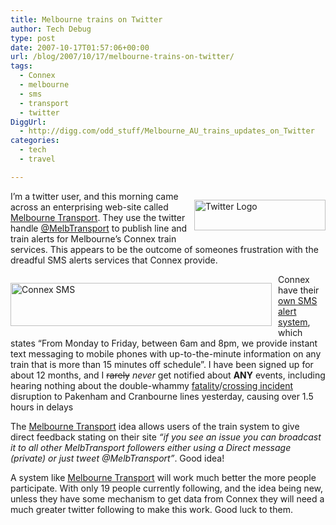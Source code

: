 ```yaml
---
title: Melbourne trains on Twitter
author: Tech Debug
type: post
date: 2007-10-17T01:57:06+00:00
url: /blog/2007/10/17/melbourne-trains-on-twitter/
tags:
  - Connex
  - melbourne
  - sms
  - transport
  - twitter
DiggUrl:
  - http://digg.com/odd_stuff/Melbourne_AU_trains_updates_on_Twitter
categories:
  - tech
  - travel

---
```

<p style="float: right; margin-bottom: 10px; margin-left: 10px">
  <a href="http://twitter.com" title="Twitter: What are you doing?"><img decoding="async" loading="lazy" src="https://techdebug.com/wp-content/uploads/2007/10/twitter-logo.png" alt="Twitter Logo" height="49" width="210" /></a>
</p>

I&#8217;m a twitter user, and this morning came across an enterprising web-site called [Melbourne Transport][1]. They use the twitter handle [@MelbTransport][2] to publish line and train alerts for Melbourne&#8217;s Connex train services. This appears to be the outcome of someones frustration with the dreadful SMS alerts services that Connex provide.

<p style="float: left; margin-bottom: 10px; margin-right: 10px">
  <img decoding="async" loading="lazy" src="https://techdebug.com/wp-content/uploads/2007/10/connex-sms.gif" alt="Connex SMS" height="69" width="418" />
</p>

Connex have their [own SMS alert system][3], which states &#8220;From Monday to Friday, between 6am and 8pm, we provide instant text messaging to mobile phones with up-to-the-minute information on any train that is more than 15 minutes off schedule&#8221;. I have been signed up for about 12 months, and I <del>rarely</del> _never_ get notified about **ANY** events, including hearing nothing about the double-whammy [fatality][4]/[crossing incident][5] disruption to Pakenham and Cranbourne lines yesterday, causing over 1.5 hours in delays

The [Melbourne Transport][6] idea allows users of the train system to give direct feedback stating on their site _&#8220;if you see an issue you can broadcast it to all other MelbTransport followers either using a Direct message (private) or just tweet @MelbTransport&#8221;_. Good idea!

A system like [Melbourne Transport][1] will work much better the more people participate. With only 19 people currently following, and the idea being new, unless they have some mechanism to get data from Connex they will need a much greater twitter following to make this work. Good luck to them.

 [1]: MelbTransport
 [2]: http://twitter.com/MelbTransport "Twitter / MelbTransport"
 [3]: http://www.connexmelbourne.com.au/index.php?id=50 "Connex Melbourne Trains Australia - SMS Timetables"
 [4]: http://twitter.com/lantrix/statuses/338248452 "Twitter / Lantrix: Bus services are in place f..."
 [5]: http://twitter.com/lantrix/statuses/338351732 "Twitter / Lantrix: So a car went under the tra..."
 [6]: http://melbtransport.com